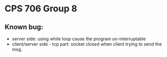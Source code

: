 # CPS 706 Group 8

## Known bug:
+ server side: using while loop cause the program un-interruptable
+ client/server side - tcp part: socket closed when client trying to send the msg.